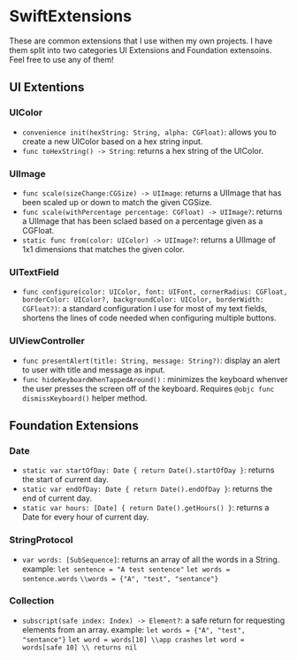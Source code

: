 # SwiftExtensions

These are common extensions that I use withen my own projects. I have them split into two categories UI Extensions and Foundation extensoins. Feel free to use any of them!

## UI Extentions

### UIColor
* `convenience init(hexString: String, alpha: CGFloat)`: allows you to create a new UIColor based on a hex string input.
*  `func toHexString() -> String`:  returns a hex string of the UIColor.

### UIImage
* `func scale(sizeChange:CGSize) -> UIImage`: returns a UIImage that has been scaled up or down to match the given CGSize.
* `func scale(withPercentage percentage: CGFloat) -> UIImage?`: returns a UIImage that has been sclaed based on a percentage given as a CGFloat.
* `static func from(color: UIColor) -> UIImage?`: returns a UIImage of 1x1 dimensions that matches the given color.

### UITextField
* `func configure(color: UIColor, font: UIFont, cornerRadius: CGFloat, borderColor: UIColor?, backgroundColor: UIColor, borderWidth: CGFloat?)`: a standard configuration I use for most of my text fields, shortens the lines of code needed when configuring multiple buttons.

### UIViewController
* `func presentAlert(title: String, message: String?)`: display an alert to user with title and message as input.
* `func hideKeyboardWhenTappedAround()` : minimizes the keyboard whenver the user presses the screen off of the keyboard. Requires `@objc func dismissKeyboard()` helper method.

## Foundation Extensions

### Date
* `static var startOfDay: Date { return Date().startOfDay }`: returns the start of current day.
* `static var endOfDay: Date { return Date().endOfDay }`: returns the end of current day.
* `static var hours: [Date] { return Date().getHours() }`: returns a Date for every hour of current day.

### StringProtocol
* `var words: [SubSequence]`: returns an array of all the words in a String.
    example:
    `let sentence = "A test sentence"`
    `let words = sentence.words`
    `\\words = {"A", "test", "sentance"}`

### Collection

* `subscript(safe index: Index) -> Element?`: a safe return for requesting elements from an array.
example:
`let words = {"A", "test", "sentance"}`
`let word = words[10] \\app crashes`
`let word = words[safe 10] \\ returns nil`

